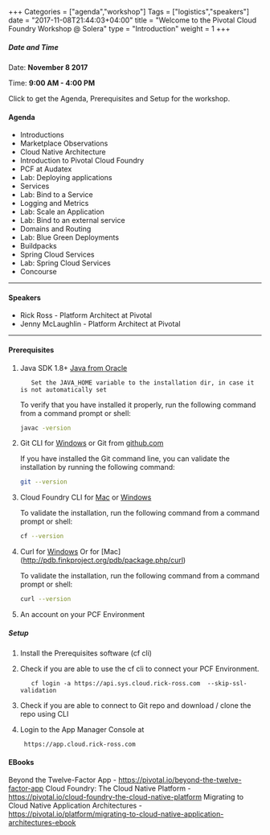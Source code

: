 +++
Categories = ["agenda","workshop"]
Tags = ["logistics","speakers"]
date = "2017-11-08T21:44:03+04:00"
title = "Welcome to the Pivotal Cloud Foundry Workshop @ Solera"
type = "Introduction"
weight = 1
+++

##### Date and Time
Date: **November 8 2017**

Time: **9:00 AM - 4:00 PM**

Click to get the Agenda, Prerequisites and Setup for the workshop.

<!--more-->


#### Agenda
* Introductions
* Marketplace Observations
* Cloud Native Architecture
* Introduction to Pivotal Cloud Foundry
* PCF at Audatex
* Lab: Deploying applications
* Services
* Lab: Bind to a Service
* Logging and Metrics
* Lab: Scale an Application
* Lab: Bind to an external service
* Domains and Routing
* Lab: Blue Green Deployments
* Buildpacks
* Spring Cloud Services
* Lab: Spring Cloud Services
* Concourse

---

#### Speakers
+ Rick Ross - Platform Architect at Pivotal
+ Jenny McLaughlin - Platform Architect at Pivotal


---

#### Prerequisites
1. Java SDK 1.8+ [Java from Oracle](http://www.oracle.com/technetwork/java/javase/downloads/index.html)

          Set the JAVA_HOME variable to the installation dir, in case it is not automatically set
          
    To verify that you have installed it properly, run the following command from a command prompt or shell:
          
    ```bash
    javac -version
    ```

2. Git CLI for [Windows](https://github.com/git-for-windows/git/releases/download/v2.9.0.windows.1/Git-2.9.0-64-bit.exe)
   or Git from [github.com](https://desktop.github.com)

    If you have installed the Git command line, you can validate the installation by running the following command:
        
    ```bash
    git --version
    ```

3. Cloud Foundry CLI for [Mac](https://github.com/cloudfoundry/cli/releases) or [Windows](http://docs.cloudfoundry.org/devguide/installcf/install-go-cli.html#windows)

    To validate the installation, run the following command from a command prompt or shell:

    ```bash
    cf --version
    ```

4. Curl for [Windows](http://winampplugins.co.uk/curl/)
   Or for [Mac] (http://pdb.finkproject.org/pdb/package.php/curl)

    To validate the installation, run the following command from a command prompt or shell:
        
    ```bash
    curl --version
    ```

5. An account on your PCF Environment

##### Setup

1. Install the Prerequisites software (cf cli)

2. Check if you are able to use the cf cli to connect your PCF  Environment.

          cf login -a https://api.sys.cloud.rick-ross.com  --skip-ssl-validation

3. Check if you are able to connect to Git repo and download / clone the repo using CLI
4. Login to the App Manager Console at

        https://app.cloud.rick-ross.com



#### EBooks
Beyond the Twelve-Factor App - https://pivotal.io/beyond-the-twelve-factor-app
Cloud Foundry: The Cloud Native Platform - https://pivotal.io/cloud-foundry-the-cloud-native-platform
Migrating to Cloud Native Application Architectures - https://pivotal.io/platform/migrating-to-cloud-native-application-architectures-ebook
